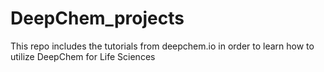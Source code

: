 # DeepChem_projects

This repo includes the tutorials from deepchem.io in order to learn how to utilize DeepChem for Life Sciences
